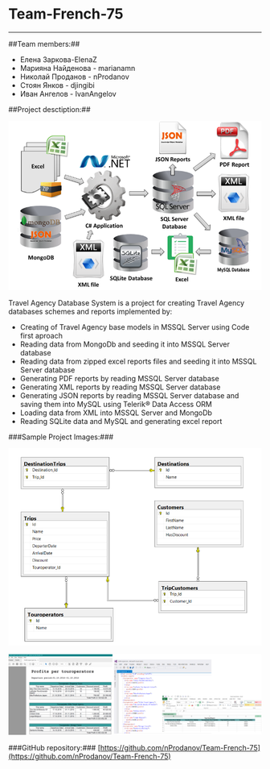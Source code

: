 # Team-French-75
----------

##Team members:##

- Елена Заркова-ElenaZ
- Марияна Найденова - marianamn
- Николай Проданов - nProdanov
- Стоян Янков - djingibi
- Иван Ангелов - IvanAngelov

##Project desctiption:##

![](/Images/ProjectScheme.png)

Travel Agency Database System is a project for creating Travel Agency databases schemes and reports implemented by:

 - Creating of Travel Agency base models in MSSQL Server using Code first aproach
 - Reading data from MongoDb and seeding it into MSSQL Server database
 - Reading data from zipped excel reports files and seeding it into MSSQL Server database
 - Generating PDF reports by reading MSSQL Server database
 - Generating XML reports by reading MSSQL Server database
 - Generating JSON reports by reading MSSQL Server database and saving them into MySQL using Telerik® Data Access ORM
 - Loading data from XML into MSSQL Server and MongoDb
 - Reading SQLite data and MySQL and generating excel report



###Sample Project Images:###


![](/Images/MSSQL_Diagram.png)



![](/Images/Reports.png)




###GitHub repository:###
[https://github.com/nProdanov/Team-French-75](https://github.com/nProdanov/Team-French-75)


